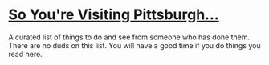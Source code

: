 # [So You're Visiting Pittsburgh...](www.soyourevisitingpittsburgh.com)

A curated list of things to do and see from someone who has done them.
There are no duds on this list. You will have a good time if you do things you
read here.
